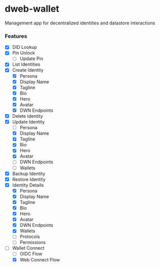 # dweb-wallet
Management app for decentralized identities and datastore interactions

### Features
- [x] DID Lookup
- [x] Pin Unlock
  - [ ] Update Pin
- [x] List Identities
- [x] Create Identity
  - [x] Persona
  - [x] Display Name
  - [x] Tagline
  - [x] Bio
  - [x] Hero
  - [x] Avatar
  - [x] DWN Endpoints
- [x] Delete Identity
- [x] Update Identity
  - [ ] Persona
  - [x] Display Name
  - [x] Tagline
  - [x] Bio
  - [x] Hero
  - [x] Avatar
  - [ ] DWN Endpoints
  - [ ] Wallets
- [x] Backup Identity
- [x] Restore Identity
- [x] Identity Details
  - [x] Persona
  - [x] Display Name
  - [x] Tagline
  - [x] Bio
  - [x] Hero
  - [x] Avatar
  - [x] DWN Endpoints
  - [x] Wallets
  - [ ] Protocols
  - [ ] Permissions
- [ ] Wallet Connect
  - [ ] OIDC Flow
  - [x] Web Connect Flow
